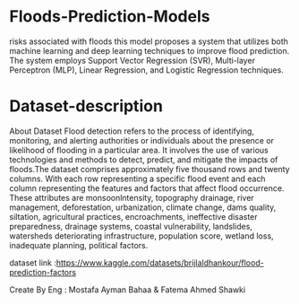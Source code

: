 # Floods-Prediction-Models
risks associated with floods this model proposes a system that utilizes both machine learning and deep learning techniques to improve flood prediction. The system employs Support Vector Regression (SVR), Multi-layer Perceptron (MLP), Linear Regression, and Logistic Regression techniques. 
# Dataset-description
About Dataset Flood detection refers to the process of identifying, monitoring, and alerting authorities or individuals about the presence or likelihood of flooding in a particular area. It involves the use of various technologies and methods to detect, predict, and mitigate the impacts of floods.The dataset comprises approximately five thousand rows and twenty columns. With each row representing a specific flood event and each column representing the features and factors that affect flood occurrence. These attributes are monsoonlntensity, topography drainage, river management, deforestation, urbanization, climate change, dams quality, siltation, agricultural practices, encroachments, ineffective disaster preparedness, drainage systems, coastal vulnerability, landslides, watersheds deteriorating infrastructure, population score, wetland loss, inadequate planning, political factors.

dataset link :https://www.kaggle.com/datasets/brijlaldhankour/flood-prediction-factors

Create By Eng : Mostafa Ayman Bahaa & Fatema Ahmed Shawki
